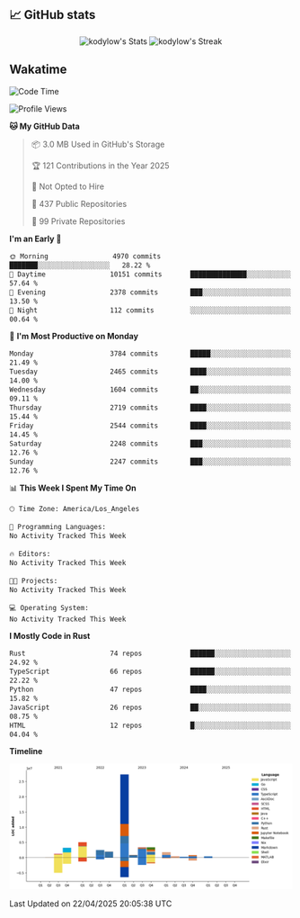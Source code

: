 ## 📈 GitHub stats
<!--START_SECTION:github-->
<div class="badges-githubstats">
  <p align="center">
    <img src="https://github-readme-stats.vercel.app/api?username=kodylow&theme=tokyonight&show_icons=true&hide_border=true&count_private=true" alt="kodylow's Stats" height="165">
    <img src="https://github-readme-streak-stats.herokuapp.com/?user=kodylow&theme=tokyonight&hide_border=true" alt="kodylow's Streak" height="165">
  </p>
</div>
<!--END_SECTION:github-->

## Wakatime 
<!--START_SECTION:waka-->
![Code Time](http://img.shields.io/badge/Code%20Time-1%2C294%20hrs%2031%20mins-blue)

![Profile Views](http://img.shields.io/badge/Profile%20Views-0-blue)

**🐱 My GitHub Data** 

> 📦 3.0 MB Used in GitHub's Storage 
 > 
> 🏆 121 Contributions in the Year 2025
 > 
> 🚫 Not Opted to Hire
 > 
> 📜 437 Public Repositories 
 > 
> 🔑 99 Private Repositories 
 > 
**I'm an Early 🐤** 

```text
🌞 Morning                4970 commits        ███████░░░░░░░░░░░░░░░░░░   28.22 % 
🌆 Daytime                10151 commits       ██████████████░░░░░░░░░░░   57.64 % 
🌃 Evening                2378 commits        ███░░░░░░░░░░░░░░░░░░░░░░   13.50 % 
🌙 Night                  112 commits         ░░░░░░░░░░░░░░░░░░░░░░░░░   00.64 % 
```
📅 **I'm Most Productive on Monday** 

```text
Monday                   3784 commits        █████░░░░░░░░░░░░░░░░░░░░   21.49 % 
Tuesday                  2465 commits        ████░░░░░░░░░░░░░░░░░░░░░   14.00 % 
Wednesday                1604 commits        ██░░░░░░░░░░░░░░░░░░░░░░░   09.11 % 
Thursday                 2719 commits        ████░░░░░░░░░░░░░░░░░░░░░   15.44 % 
Friday                   2544 commits        ████░░░░░░░░░░░░░░░░░░░░░   14.45 % 
Saturday                 2248 commits        ███░░░░░░░░░░░░░░░░░░░░░░   12.76 % 
Sunday                   2247 commits        ███░░░░░░░░░░░░░░░░░░░░░░   12.76 % 
```


📊 **This Week I Spent My Time On** 

```text
🕑︎ Time Zone: America/Los_Angeles

💬 Programming Languages: 
No Activity Tracked This Week

🔥 Editors: 
No Activity Tracked This Week

🐱‍💻 Projects: 
No Activity Tracked This Week

💻 Operating System: 
No Activity Tracked This Week
```

**I Mostly Code in Rust** 

```text
Rust                     74 repos            ██████░░░░░░░░░░░░░░░░░░░   24.92 % 
TypeScript               66 repos            ██████░░░░░░░░░░░░░░░░░░░   22.22 % 
Python                   47 repos            ████░░░░░░░░░░░░░░░░░░░░░   15.82 % 
JavaScript               26 repos            ██░░░░░░░░░░░░░░░░░░░░░░░   08.75 % 
HTML                     12 repos            █░░░░░░░░░░░░░░░░░░░░░░░░   04.04 % 
```



**Timeline**

![Lines of Code chart](https://raw.githubusercontent.com/Kodylow/Kodylow/master/assets/bar_graph.png)


 Last Updated on 22/04/2025 20:05:38 UTC
<!--END_SECTION:waka-->
